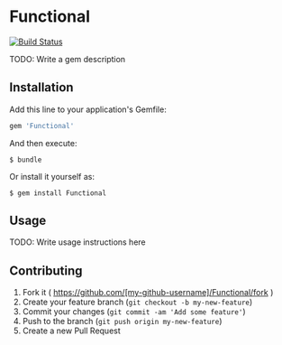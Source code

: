 # Functional
[![Build Status](https://travis-ci.org/bolshakov/functional.svg?branch=master)](https://travis-ci.org/bolshakov/functional)

TODO: Write a gem description

## Installation

Add this line to your application's Gemfile:

```ruby
gem 'Functional'
```

And then execute:

    $ bundle

Or install it yourself as:

    $ gem install Functional

## Usage

TODO: Write usage instructions here

## Contributing

1. Fork it ( https://github.com/[my-github-username]/Functional/fork )
2. Create your feature branch (`git checkout -b my-new-feature`)
3. Commit your changes (`git commit -am 'Add some feature'`)
4. Push to the branch (`git push origin my-new-feature`)
5. Create a new Pull Request
